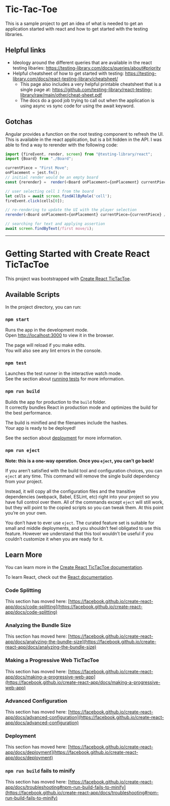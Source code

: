 # Tic-Tac-Toe

This is a sample project to get an idea of what is needed to get an application started with react and how to 
get started with the testing libraries. 

## Helpful links
- Ideology around the different queries that are available in the react testing libaries: https://testing-library.com/docs/queries/about#priority
- Helpful cheatsheet of how to get started with testing: https://testing-library.com/docs/react-testing-library/cheatsheet/
    - This page also includes a very helpful printable cheatsheet that is a single page at: https://github.com/testing-library/react-testing-library/raw/main/other/cheat-sheet.pdf
    - The docs do a good job trying to call out when the application is using async vs sync code for using the await keyword.

## Gotchas
Angular provides a function on the root testing component to refresh the UI. This is available in the react application, but is a bit hidden
in the API. I was able to find a way to rerender with the following code:
```javascript
import {fireEvent, render, screen} from "@testing-library/react";
import {Board} from "./Board";

currentPiece = "First Move";
onPlacement = jest.fn();
// initial render would be an empty board
const {rerender} =  render(<Board onPlacement={onPlacement} currentPiece={currentPiece}/>);

// user selecting cell 1 from the board
let cells = await screen.findAllByRole('cell');
fireEvent.click(cells[0]);

// re-rendering to update the UI with the player selection
rerender(<Board onPlacement={onPlacement} currentPiece={currentPiece} />)

// searching for text and applying assertion
await screen.findByText(/first move/i);
```

---

# Getting Started with Create React TicTacToe

This project was bootstrapped with [Create React TicTacToe](https://github.com/facebook/create-react-app).

## Available Scripts

In the project directory, you can run:

### `npm start`

Runs the app in the development mode.\
Open [http://localhost:3000](http://localhost:3000) to view it in the browser.

The page will reload if you make edits.\
You will also see any lint errors in the console.

### `npm test`

Launches the test runner in the interactive watch mode.\
See the section about [running tests](https://facebook.github.io/create-react-app/docs/running-tests) for more information.

### `npm run build`

Builds the app for production to the `build` folder.\
It correctly bundles React in production mode and optimizes the build for the best performance.

The build is minified and the filenames include the hashes.\
Your app is ready to be deployed!

See the section about [deployment](https://facebook.github.io/create-react-app/docs/deployment) for more information.

### `npm run eject`

**Note: this is a one-way operation. Once you `eject`, you can’t go back!**

If you aren’t satisfied with the build tool and configuration choices, you can `eject` at any time. This command will remove the single build dependency from your project.

Instead, it will copy all the configuration files and the transitive dependencies (webpack, Babel, ESLint, etc) right into your project so you have full control over them. All of the commands except `eject` will still work, but they will point to the copied scripts so you can tweak them. At this point you’re on your own.

You don’t have to ever use `eject`. The curated feature set is suitable for small and middle deployments, and you shouldn’t feel obligated to use this feature. However we understand that this tool wouldn’t be useful if you couldn’t customize it when you are ready for it.

## Learn More

You can learn more in the [Create React TicTacToe documentation](https://facebook.github.io/create-react-app/docs/getting-started).

To learn React, check out the [React documentation](https://reactjs.org/).

### Code Splitting

This section has moved here: [https://facebook.github.io/create-react-app/docs/code-splitting](https://facebook.github.io/create-react-app/docs/code-splitting)

### Analyzing the Bundle Size

This section has moved here: [https://facebook.github.io/create-react-app/docs/analyzing-the-bundle-size](https://facebook.github.io/create-react-app/docs/analyzing-the-bundle-size)

### Making a Progressive Web TicTacToe

This section has moved here: [https://facebook.github.io/create-react-app/docs/making-a-progressive-web-app](https://facebook.github.io/create-react-app/docs/making-a-progressive-web-app)

### Advanced Configuration

This section has moved here: [https://facebook.github.io/create-react-app/docs/advanced-configuration](https://facebook.github.io/create-react-app/docs/advanced-configuration)

### Deployment

This section has moved here: [https://facebook.github.io/create-react-app/docs/deployment](https://facebook.github.io/create-react-app/docs/deployment)

### `npm run build` fails to minify

This section has moved here: [https://facebook.github.io/create-react-app/docs/troubleshooting#npm-run-build-fails-to-minify](https://facebook.github.io/create-react-app/docs/troubleshooting#npm-run-build-fails-to-minify)
